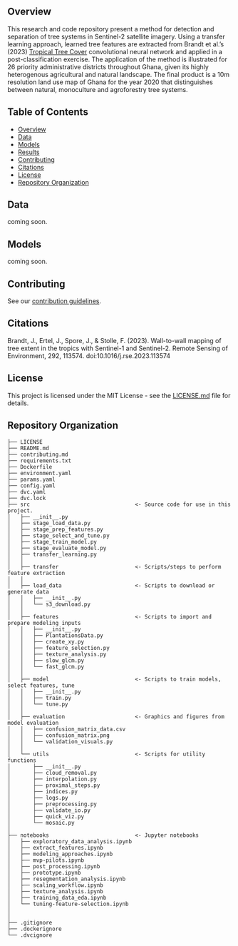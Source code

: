 ## Overview
This research and code repository present a method for detection and separation of tree systems in Sentinel-2 satellite imagery. Using a transfer learning approach, learned tree features are extracted from Brandt et al.’s (2023) [Tropical Tree Cover](https://github.com/wri/sentinel-tree-cover) convolutional neural network and applied in a post-classification exercise. The application of the method is illustrated for 26 priority administrative districts throughout Ghana, given its highly heterogenous agricultural and natural landscape. The final product is a 10m resolution land use map of Ghana for the year 2020 that distinguishes between natural, monoculture and agroforestry tree systems.  

## Table of Contents

- [Overview](#overview)
- [Data](#data)
- [Models](#models)
- [Results](#results)
- [Contributing](#contributing)
- [Citations](#citations)
- [License](#license)
- [Repository Organization](#repository-organization)

## Data
coming soon.

## Models
coming soon.

## Contributing
See our [contribution guidelines](https://github.com/wri/plantation_classifier/blob/master/contributing.md).

## Citations
Brandt, J., Ertel, J., Spore, J., & Stolle, F. (2023). Wall-to-wall mapping of tree extent in the tropics with Sentinel-1 and Sentinel-2. Remote Sensing of Environment, 292, 113574. doi:10.1016/j.rse.2023.113574

## License
This project is licensed under the MIT License - see the [LICENSE.md](LICENSE) file for details.

## Repository Organization
```
├── LICENSE
├── README.md                      
├── contributing.md                  
├── requirements.txt               
├── Dockerfile                      
├── environment.yaml                 
├── params.yaml                      
├── config.yaml                      
├── dvc.yaml 
├── dvc.lock                        
├── src                                 <- Source code for use in this project.
│   ├── __init__.py                        
│   ├── stage_load_data.py          
│   ├── stage_prep_features.py      
│   ├── stage_select_and_tune.py    
│   ├── stage_train_model.py        
│   ├── stage_evaluate_model.py     
│   ├── transfer_learning.py        
│   │
│   ├── transfer                        <- Scripts/steps to perform feature extraction
│   │
│   ├── load_data                       <- Scripts to download or generate data
│   │   ├── __init__.py            
│   │   └── s3_download.py           
│   │
│   ├── features                        <- Scripts to import and prepare modeling inputs
│   │   ├── __init__.py             
│   │   ├── PlantationsData.py      
│   │   ├── create_xy.py            
│   │   ├── feature_selection.py    
│   │   ├── texture_analysis.py    
│   │   ├── slow_glcm.py            
│   │   └── fast_glcm.py            
│   │    
│   ├── model                           <- Scripts to train models, select features, tune
│   │   ├── __init__.py             
│   │   ├── train.py                   
│   │   └── tune.py               
│   │    
│   ├── evaluation                      <- Graphics and figures from model evaluation
│   │   ├── confusion_matrix_data.csv       
│   │   ├── confusion_matrix.png            
│   │   └── validation_visuals.py           
│   │
│   └── utils                           <- Scripts for utility functions
│       ├── __init__.py             
│       ├── cloud_removal.py         
│       ├── interpolation.py          
│       ├── proximal_steps.py        
│       ├── indices.py                
│       ├── logs.py                   
│       ├── preprocessing.py         
│       ├── validate_io.py          
│       ├── quick_viz.py             
│       └── mosaic.py               
│
├── notebooks                           <- Jupyter notebooks           
│   ├── exploratory_data_analysis.ipynb 
│   ├── extract_features.ipynb          
│   ├── modeling_approaches.ipynb       
│   ├── mvp-pilots.ipynb                
│   ├── post_processing.ipynb           
│   ├── prototype.ipynb   
│   ├── resegmentation_analysis.ipynb                
│   ├── scaling_workflow.ipynb          
│   ├── texture_analysis.ipynb        
│   ├── training_data_eda.ipynb        
│   └── tuning-feature-selection.ipynb 
│
│
├── .gitignore                     
├── .dockerignore                  
└── .dvcignore                   
```
